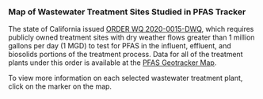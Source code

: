 


### Map of Wastewater Treatment Sites Studied in PFAS Tracker

The state of California issued [ORDER WQ 2020-0015-DWQ](https://www.waterboards.ca.gov/board_decisions/adopted_orders/water_quality/2020/wqo2020_0015_dwq.pdf), which requires publicly owned treatment sites with dry weather flows greater than 1 million gallons per day (1 MGD) to test for PFAS in the influent, effluent, and biosolids portions of the treatment process. Data for all of the treatment plants under this order is available at the [PFAS Geotracker Map](https://geotracker.waterboards.ca.gov/map/pfas_map). 

To view more information on each selected wastewater treatment plant, click on the marker on the map.